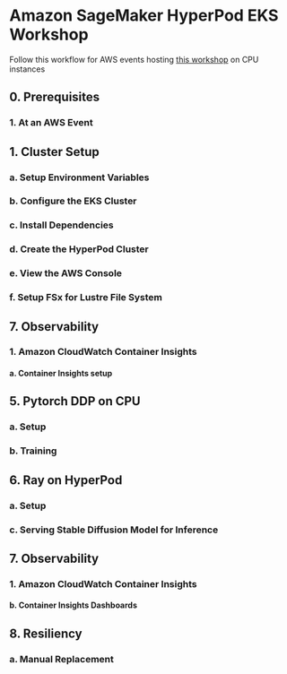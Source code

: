 # Amazon SageMaker HyperPod EKS Workshop

Follow this workflow for AWS events hosting [this workshop](https://bit.ly/smhp-eks-workshop) on CPU instances 
## 0. Prerequisites
### 1. At an AWS Event
## 1. Cluster Setup
### a. Setup Environment Variables
### b. Configure the EKS Cluster
### c. Install Dependencies
### d. Create the HyperPod Cluster
### e. View the AWS Console
### f. Setup FSx for Lustre File System
## 7. Observability
### 1. Amazon CloudWatch Container Insights
#### a. Container Insights setup
## 5. Pytorch DDP on CPU
### a. Setup
### b. Training
## 6. Ray on HyperPod
### a. Setup
### c. Serving Stable Diffusion Model for Inference
## 7. Observability
### 1. Amazon CloudWatch Container Insights
#### b. Container Insights Dashboards
## 8. Resiliency
### a. Manual Replacement

